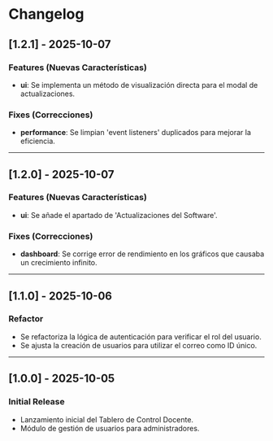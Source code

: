 # Changelog

## [1.2.1] - 2025-10-07

### Features (Nuevas Características)
- **ui**: Se implementa un método de visualización directa para el modal de actualizaciones.

### Fixes (Correcciones)
- **performance**: Se limpian 'event listeners' duplicados para mejorar la eficiencia.

---

## [1.2.0] - 2025-10-07

### Features (Nuevas Características)
- **ui**: Se añade el apartado de 'Actualizaciones del Software'.

### Fixes (Correcciones)
- **dashboard**: Se corrige error de rendimiento en los gráficos que causaba un crecimiento infinito.

---

## [1.1.0] - 2025-10-06

### Refactor
- Se refactoriza la lógica de autenticación para verificar el rol del usuario.
- Se ajusta la creación de usuarios para utilizar el correo como ID único.

---

## [1.0.0] - 2025-10-05

### Initial Release
- Lanzamiento inicial del Tablero de Control Docente.
- Módulo de gestión de usuarios para administradores.
